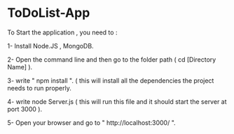 # ToDoList-App

To Start the application , you need to :

1- Install Node.JS , MongoDB.

2- Open the command line and then go to the folder path ( cd [Directory Name] ).

3- write " npm install ". ( this will install all the dependencies the project needs to run properly.

4- write node Server.js ( this will run this file and it should start the server at port 3000 ).

5- Open your browser and go to " http://localhost:3000/ ".



